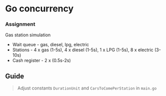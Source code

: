 
# Go concurrency

### Assignment

Gas station simulation

* Wait queue - gas, diesel, lpg, electric
* Stations - 4 x gas (1-5s), 4 x diesel (1-5s), 1 x LPG (1-5s), 8 x electric (3-10s) 
* Cash register - 2 x (0.5s-2s) 

## Guide
> Adjust constants `DurationUnit` and `CarsToComePerStation` in `main.go`

